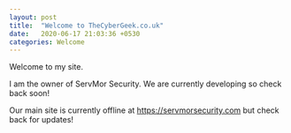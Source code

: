 ```yaml
---
layout: post
title:  "Welcome to TheCyberGeek.co.uk"
date:   2020-06-17 21:03:36 +0530
categories: Welcome
---
```

Welcome to my site. 

I am the owner of ServMor Security. 
We are currently developing so check back soon!

Our main site is currently offline at <a href="https://servmorsecurity.com">https://servmorsecurity.com</a> but check back for updates!
